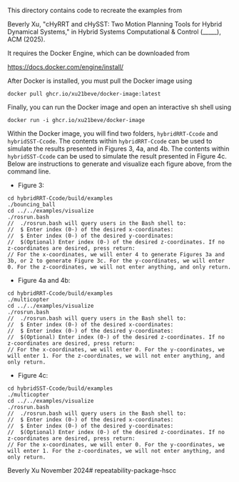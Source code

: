 This directory contains code to recreate the examples from

  Beverly Xu, "cHyRRT and cHySST: Two Motion
Planning Tools for Hybrid Dynamical Systems," in Hybrid Systems Computational & Control
  (_____), ACM (2025).

It requires the Docker Engine, which can be downloaded from

  https://docs.docker.com/engine/install/

After Docker is installed, you must pull the Docker image using
```
docker pull ghcr.io/xu21beve/docker-image:latest
```

Finally, you can run the Docker image and open an interactive sh shell using 
```
docker run -i ghcr.io/xu21beve/docker-image
```

Within the Docker image, you will find two folders, `hybridRRT-Ccode` and `hybridSST-Ccode`. The contents within `hybridRRT-Ccode` can be used to simulate the results presented in Figures 3, 4a, and 4b.  The contents within `hybridSST-Ccode` can be used to simulate the result presented in Figure 4c. Below are instructions to generate and visualize each figure above, from the command line.

* Figure 3: 
```
cd hybridRRT-Ccode/build/examples
./bouncing_ball
cd ../../examples/visualize
./rosrun.bash
//  ./rosrun.bash will query users in the Bash shell to:
//  $ Enter index (0-) of the desired x-coordinates:
//  $ Enter index (0-) of the desired y-coordinates:
//  $(Optional) Enter index (0-) of the desired z-coordinates. If no z-coordinates are desired, press return:
// For the x-coordinates, we will enter 4 to generate Figures 3a and 3b, or 2 to generate Figure 3c. For the y-coordinates, we will enter 0. For the z-coordinates, we will not enter anything, and only return.
```

* Figure 4a and 4b:
```
cd hybridRRT-Ccode/build/examples
./multicopter
cd ../../examples/visualize
./rosrun.bash
//  ./rosrun.bash will query users in the Bash shell to:
//  $ Enter index (0-) of the desired x-coordinates:
//  $ Enter index (0-) of the desired y-coordinates:
//  $(Optional) Enter index (0-) of the desired z-coordinates. If no z-coordinates are desired, press return:
// For the x-coordinates, we will enter 0. For the y-coordinates, we will enter 1. For the z-coordinates, we will not enter anything, and only return.
```

* Figure 4c:
```
cd hybridSST-Ccode/build/examples
./multicopter
cd ../../examples/visualize
./rosrun.bash
//  ./rosrun.bash will query users in the Bash shell to:
//  $ Enter index (0-) of the desired x-coordinates:
//  $ Enter index (0-) of the desired y-coordinates:
//  $(Optional) Enter index (0-) of the desired z-coordinates. If no z-coordinates are desired, press return:
// For the x-coordinates, we will enter 0. For the y-coordinates, we will enter 1. For the z-coordinates, we will not enter anything, and only return.
```

Beverly Xu
November 2024#   r e p e a t a b i l i t y - p a c k a g e - h s c c 
 
 
